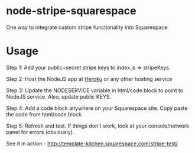 # node-stripe-squarespace
One way to integrate custom stripe functionality into Squarespace

# Usage
Step 1: Add your public+secret stripe keys to index.js => stripeKeys. 

Step 2: Host the NodeJS app at [Heroku](https://www.heroku.com/) or any other hosting service

Step 3: Update the NODESERVICE variable in html/code.block to point to NodeJS service. Also, update public KEYS.

Step 4: Add a code block anywhere on your Squarespace site. Copy paste the code from html/code.block.

Step 5: Refresh and test. If things don't work, look at your console/network panel for errors (obviously).


See it in action - http://template-kitchen.squarespace.com/stripe-test/
